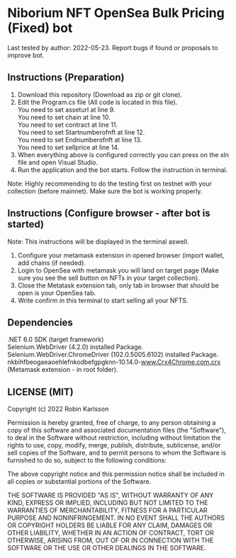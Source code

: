# Niborium NFT OpenSea Bulk Pricing (Fixed) bot

Last tested by author: 2022-05-23. Report bugs if found or proposals to improve bot.

## Instructions (Preparation)
1) Download this repository (Download as zip or git clone).
2) Edit the Program.cs file (All code is located in this file).\
 You need to set asseturl at line 9.\
 You need to set chain at line 10.\
 You need to set contract at line 11.\
 You need to set Startnumberofnft at line 12.\
 You need to set Endnumberofnft at line 13.\
 You need to set sellprice at line 14.
3) When everything above is configured correctly you can press on the sln file and open Visual Studio.
4) Run the application and the bot starts. Follow the instruction in terminal.

Note: Highly recommending to do the testing first on testnet with your collection (before mainnet). Make sure the bot is working properly.

## Instructions (Configure browser - after bot is started)
Note: This instructions will be displayed in the terminal aswell.
1) Configure your metamask extension in opened browser (import wallet, add chains (if needed).
2) Login to OpenSea with metamask you will land on target page (Make sure you see the sell button on NFTs in your target collection).
3) Close the Metatask extension tab, only tab in browser that should be open is your OpenSea tab.
4) Write confirm in this terminal to start selling all your NFTS.

## Dependencies
.NET 6.0 SDK (target framework)\
Selenium.WebDriver (4.2.0) installed Package.\
Selenium.WebDriver.ChromeDriver (102.0.5005.6102) installed Package.\
nkbihfbeogaeaoehlefnkodbefgpgknn-10.14.0-www.Crx4Chrome.com.crx (Metamask extension - in root folder).

## LICENSE (MIT)
Copyright (c) 2022 Robin Karlsson

Permission is hereby granted, free of charge, to any person obtaining a copy
of this software and associated documentation files (the "Software"), to deal
in the Software without restriction, including without limitation the rights
to use, copy, modify, merge, publish, distribute, sublicense, and/or sell
copies of the Software, and to permit persons to whom the Software is
furnished to do so, subject to the following conditions:

The above copyright notice and this permission notice shall be included in all
copies or substantial portions of the Software.

THE SOFTWARE IS PROVIDED "AS IS", WITHOUT WARRANTY OF ANY KIND, EXPRESS OR
IMPLIED, INCLUDING BUT NOT LIMITED TO THE WARRANTIES OF MERCHANTABILITY,
FITNESS FOR A PARTICULAR PURPOSE AND NONINFRINGEMENT. IN NO EVENT SHALL THE
AUTHORS OR COPYRIGHT HOLDERS BE LIABLE FOR ANY CLAIM, DAMAGES OR OTHER
LIABILITY, WHETHER IN AN ACTION OF CONTRACT, TORT OR OTHERWISE, ARISING FROM,
OUT OF OR IN CONNECTION WITH THE SOFTWARE OR THE USE OR OTHER DEALINGS IN THE
SOFTWARE.
